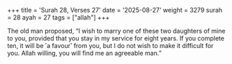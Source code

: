+++
title = 'Surah 28, Verses 27'
date = '2025-08-27'
weight = 3279
surah = 28
ayah = 27
tags = ["allah"]
+++

The old man proposed, “I wish to marry one of these two daughters of mine to you, provided that you stay in my service for eight years. If you complete ten, it will be ˹a favour˺ from you, but I do not wish to make it difficult for you. Allah willing, you will find me an agreeable man.”